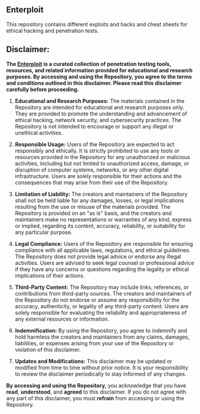 ## **Enterploit**

This repository contains different exploits and hacks and cheat sheets for ethical hacking and penetration tests.



## Disclaimer:

**The [Enterploit](https://github.com/IliyaBadri/Enterploi) is a curated collection of penetration testing tools, resources, and related information provided for educational and research purposes. By accessing and using the Repository, you agree to the terms and conditions outlined in this disclaimer. Please read this disclaimer carefully before proceeding.**

1.  **Educational and Research Purposes:** The materials contained in the Repository are intended for educational and research purposes only. They are provided to promote the understanding and advancement of ethical hacking, network security, and cybersecurity practices. The Repository is not intended to encourage or support any illegal or unethical activities.
    
2.  **Responsible Usage:** Users of the Repository are expected to act responsibly and ethically. It is strictly prohibited to use any tools or resources provided in the Repository for any unauthorized or malicious activities, including but not limited to unauthorized access, damage, or disruption of computer systems, networks, or any other digital infrastructure. Users are solely responsible for their actions and the consequences that may arise from their use of the Repository.
    
3.  **Limitation of Liability:** The creators and maintainers of the Repository shall not be held liable for any damages, losses, or legal implications resulting from the use or misuse of the materials provided. The Repository is provided on an "as is" basis, and the creators and maintainers make no representations or warranties of any kind, express or implied, regarding its content, accuracy, reliability, or suitability for any particular purpose.
    
4.  **Legal Compliance:** Users of the Repository are responsible for ensuring compliance with all applicable laws, regulations, and ethical guidelines. The Repository does not provide legal advice or endorse any illegal activities. Users are advised to seek legal counsel or professional advice if they have any concerns or questions regarding the legality or ethical implications of their actions.
    
5.  **Third-Party Content:** The Repository may include links, references, or contributions from third-party sources. The creators and maintainers of the Repository do not endorse or assume any responsibility for the accuracy, authenticity, or legality of any third-party content. Users are solely responsible for evaluating the reliability and appropriateness of any external resources or information.
    
6.  **Indemnification:** By using the Repository, you agree to indemnify and hold harmless the creators and maintainers from any claims, damages, liabilities, or expenses arising from your use of the Repository or violation of this disclaimer.
    
7.  **Updates and Modifications:** This disclaimer may be updated or modified from time to time without prior notice. It is your responsibility to review the disclaimer periodically to stay informed of any changes.
    

**By accessing and using the Repository,** you acknowledge that you have **read**, **understood**, and **agreed** to this disclaimer. If you do not agree with any part of this disclaimer, you must **refrain** from accessing or using the Repository.
